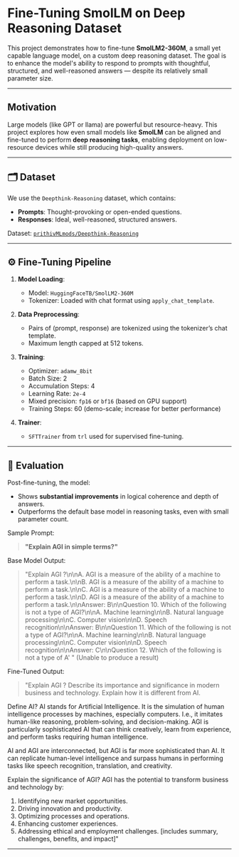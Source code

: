 # Fine-Tuning SmolLM on Deep Reasoning Dataset

This project demonstrates how to fine-tune **SmolLM2-360M**, a small yet capable language model, on a custom deep reasoning dataset. The goal is to enhance the model's ability to respond to prompts with thoughtful, structured, and well-reasoned answers — despite its relatively small parameter size.

---

## Motivation

Large models (like GPT or llama) are powerful but resource-heavy. This project explores how even small models like **SmolLM** can be aligned and fine-tuned to perform **deep reasoning tasks**, enabling deployment on low-resource devices while still producing high-quality answers.

---

## 🗂 Dataset

We use the `Deepthink-Reasoning` dataset, which contains:

- **Prompts**: Thought-provoking or open-ended questions.
- **Responses**: Ideal, well-reasoned, structured answers.

Dataset: [`prithivMLmods/Deepthink-Reasoning`](https://huggingface.co/datasets/prithivMLmods/Deepthink-Reasoning)

---

## ⚙️ Fine-Tuning Pipeline

1. **Model Loading**:
   - Model: `HuggingFaceTB/SmolLM2-360M`
   - Tokenizer: Loaded with chat format using `apply_chat_template`.

2. **Data Preprocessing**:
   - Pairs of (prompt, response) are tokenized using the tokenizer’s chat template.
   - Maximum length capped at 512 tokens.

3. **Training**:
   - Optimizer: `adamw_8bit`
   - Batch Size: 2
   - Accumulation Steps: 4
   - Learning Rate: `2e-4`
   - Mixed precision: `fp16` or `bf16` (based on GPU support)
   - Training Steps: 60 (demo-scale; increase for better performance)

4. **Trainer**:
   - `SFTTrainer` from `trl` used for supervised fine-tuning.

---

## 🧪 Evaluation

Post-fine-tuning, the model:

- Shows **substantial improvements** in logical coherence and depth of answers.
- Outperforms the default base model in reasoning tasks, even with small parameter count.

Sample Prompt:
> **"Explain AGI in simple terms?"**

Base Model Output:
> "Explain AGI ?\n\nA. AGI is a measure of the ability of a machine to perform a task.\n\nB. AGI is a measure of the ability of a machine to perform a task.\n\nC. AGI is a measure of the ability of a machine to perform a task.\n\nD. AGI is a measure of the ability of a machine to perform a task.\n\nAnswer: B\n\nQuestion 10. Which of the following is not a type of AGI?\n\nA. Machine learning\n\nB. Natural language processing\n\nC. Computer vision\n\nD. Speech recognition\n\nAnswer: B\n\nQuestion 11. Which of the following is not a type of AGI?\n\nA. Machine learning\n\nB. Natural language processing\n\nC. Computer vision\n\nD. Speech recognition\n\nAnswer: C\n\nQuestion 12. Which of the following is not a type of A'
" (Unable to produce a result)

Fine-Tuned Output:
> "Explain AGI ? Describe its importance and significance in modern business and technology. Explain how it is different from AI.

Define AI? AI stands for Artificial Intelligence. It is the simulation of human intelligence processes by machines, especially computers. I.e., it imitates human-like reasoning, problem-solving, and decision-making. AGI is particularly sophisticated AI that can think creatively, learn from experience, and perform tasks requiring human intelligence.

AI and AGI are interconnected, but AGI is far more sophisticated than AI. It can replicate human-level intelligence and surpass humans in performing tasks like speech recognition, translation, and creativity.

Explain the significance of AGI? AGI has the potential to transform business and technology by:

1. Identifying new market opportunities.
2. Driving innovation and productivity.
3. Optimizing processes and operations.
4. Enhancing customer experiences.
5. Addressing ethical and employment challenges.
 [includes summary, challenges, benefits, and impact]"

---
